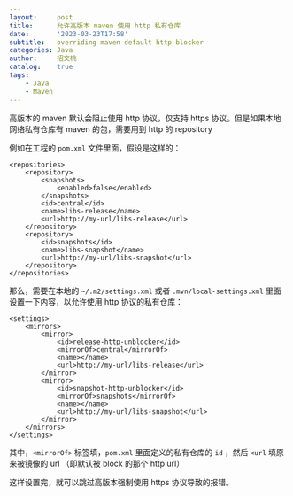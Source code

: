 ```yaml
---
layout:     post
title:      允许高版本 maven 使用 http 私有仓库
date:       '2023-03-23T17:58'
subtitle:   overriding maven default http blocker
categories: Java
author:     招文桃
catalog:    true
tags:
    - Java
    - Maven
---
```


高版本的 maven 默认会阻止使用 http 协议，仅支持 https 协议。但是如果本地网络私有仓库有 maven 的包，需要用到 http 的 repository

例如在工程的 `pom.xml` 文件里面，假设是这样的：

```text-xml
<repositories>
    <repository>
        <snapshots>
            <enabled>false</enabled>
        </snapshots>
        <id>central</id>
        <name>libs-release</name>
        <url>http://my-url/libs-release</url>
    </repository>
    <repository>
        <id>snapshots</id>
        <name>libs-snapshot</name>
        <url>http://my-url/libs-snapshot</url>
    </repository>
</repositories>
```

那么，需要在本地的 `~/.m2/settings.xml` 或者 `.mvn/local-settings.xml` 里面设置一下内容，以允许使用 http 协议的私有仓库：

```text-xml
<settings>
    <mirrors>
        <mirror>
            <id>release-http-unblocker</id>
            <mirrorOf>central</mirrorOf>
            <name></name>
            <url>http://my-url/libs-release</url>
        </mirror>
        <mirror>
            <id>snapshot-http-unblocker</id>
            <mirrorOf>snapshots</mirrorOf>
            <name></name>
            <url>http://my-url/libs-snapshot</url>
        </mirror>
    </mirrors>
</settings>
```

其中，`<mirrorOf>` 标签填，`pom.xml` 里面定义的私有仓库的 `id` ，然后 `<url` 填原来被镜像的 url （即默认被 block 的那个 http url）

这样设置完，就可以跳过高版本强制使用 https 协议导致的报错。
